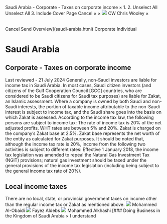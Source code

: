 Saudi Arabia - Corporate - Taxes on corporate income
×
1.
2.
Unselect All
Unselect All
3.
Include Cover Page
Cancel
×
×
![](-/media/world-wide-tax-summaries/attachments/global---chris-wooley.ashx%3Frev=ac5e5f3223b34096b1afc2a6009c7320&revision=ac5e5f32-23b3-4096-b1af-c2a6009c7320&hash=859B7ADC84DC2CBEC9760E9E6EE7DE6D0A8BFCDF)
CW
Chris Wooley
×
######
Cancel
Send
Overview](saudi-arabia.html)
Corporate
Individual
# Saudi Arabia
## Corporate - Taxes on corporate income
Last reviewed - 21 July 2024
Generally, non-Saudi investors are liable for income tax in Saudi Arabia. In most cases, Saudi citizen investors (and citizens of the Gulf Cooperation Council [GCC] countries, who are considered to be Saudi citizens for Saudi tax purposes) are liable for Zakat, an Islamic assessment. Where a company is owned by both Saudi and non-Saudi interests, the portion of taxable income attributable to the non-Saudi interest is subject to income tax, and the Saudi share goes into the basis on which Zakat is assessed.
According to the income tax law, the following persons are subject to income tax:
The rate of income tax is 20% of the net adjusted profits. WHT rates are between 5% and 20%. Zakat is charged on the company’s Zakat base at 2.5%. Zakat base represents the net worth of the entity as calculated for Zakat purposes.
It should be noted that, although the income tax rate is 20%, income from the following two activities is subject to different rates:
Effective 1 January 2018, the income tax legislation was amended to repeal the Natural Gas Investment Tax (NGIT) provisions; natural gas investment should be taxed under the general provisions of the income tax legislation (including being subject to the general income tax rate of 20%).
## Local income taxes
There are no local, state, or provincial government taxes on income other than the regular income tax or Zakat as mentioned above.
![](-/media/world-wide-tax-summaries/attachments/saudi-_arabia---mohammed_al_obaidi.ashx%3Frev=253d28e9302f4c2f88ae4d79c0165d94&revision=253d28e9-302f-4c2f-88ae-4d79c0165d94&hash=9DCF61D7E180D2FAF104FC7284F888DB6F4800A2)
Mohammed Al-Obaidi
![](-/media/world-wide-tax-summaries/attachments/saudiarabia---fayezaldebs.ashx%3Frev=274384aab0ec49968a7cf8e0c9533de2&revision=274384aa-b0ec-4996-8a7c-f8e0c9533de2&hash=7DB119184F0AE39BF1C8889275F76AB25A5199A0)
Fayez Aldebs
![](-/media/world-wide-tax-summaries/saudiarabiamohammed-alkhashimo-alkhashi--personal-photojpg20220618065042022.ashx%3Frev=278cdd0d8fc14279bd6ba299b3b117d7&revision=278cdd0d-8fc1-4279-bd6b-a299b3b117d7&hash=C7E6BE52B5E159F86CDEDB0BFF112C562353B9D9)
Mohammed Alkhashi
[### Doing Business in the Kingdom of Saudi Arabia
×
I understand